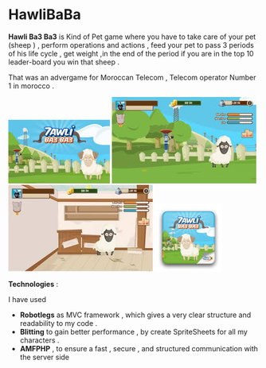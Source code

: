 # HawliBaBa

<b>Hawli Ba3 Ba3</b> is Kind of Pet game where you have to take care of your pet (sheep ) , perform operations and actions , feed your pet
to pass 3 periods of his life cycle , get weight ,in the end of the period if you are in the top 10 leader-board you win that sheep .

That was an advergame for  Moroccan Telecom , Telecom operator Number 1 in morocco .

<img src="splash.jpeg"/>
<img src="in.jpeg"/>
<img src="out.jpeg"/>
<img src="android.jpeg"/>



<b>Technologies</b> :

I have used
- <b>Robotlegs</b> as MVC framework , which gives a very clear structure and readability to my code .
- <b>Blitting</b> to gain better performance , by create SpriteSheets for all my characters .
- <b>AMFPHP</b> , to ensure a fast , secure , and structured communication with the server side